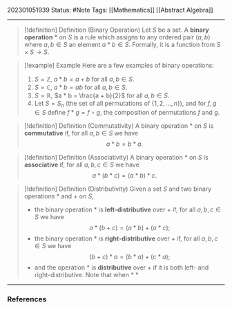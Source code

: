 202301051939
Status: #Note
Tags: [[Mathematics]] [[Abstract Algebra]]

___

>[!definition] Definition (Binary Operation)
>Let $S$ be a set. A **binary operation** $*$ on $S$ is a rule which assigns to any ordered pair $(a,b)$ where $a,b \in S$ an element $a * b \in S$. Formally, it is a function from $S \times S \to S$.

>[!example] Example
>Here are a few examples of binary operations:
>1. $S = \mathbb{Z}$, $a * b = a + b$ for all $a, b \in S$.
>2. $S = \mathbb{C}$, $a * b = ab$ for all $a, b \in S$.
>3. $S = \mathbb{R}$, $a * b = \frac{a + b}{2}$ for all $a, b \in S$.
>4. Let $S = S_n$ (the set of all permutations of $\{1, 2, \ldots, n\}$), and for $f, g \in S$ define $f * g = f \circ g$, the composition of permutations $f$ and $g$.

>[!definition] Definition (Commutativity)
>A binary operation $*$ on $S$ is **commutative** if, for all $a, b \in S$ we have $$a * b = b * a.$$

>[!definition] Definition (Associativity)
>A binary operation $*$ on $S$ is **associative** if, for all $a, b, c \in S$ we have $$a * (b * c) = (a * b) * c.$$

>[!definition] Definition (Distributivity)
>Given a set $S$ and two binary operations $*$ and $+$ on $S$,
>+ the binary operation $*$ is **left-distributive** over $+$ if, for all $a, b, c \in S$ we have $$a * (b + c) = (a * b) + (a * c);$$
>+ the binary operation $*$ is **right-distributive** over $+$ if, for all $a, b, c \in S$ we have $$(b + c) * a = (b * a) + (c * a);$$
>+ and the operation $*$ is **distributive** over $+$ if it is both left- and right-distributive.
>Note that when $*$ *



___
### References